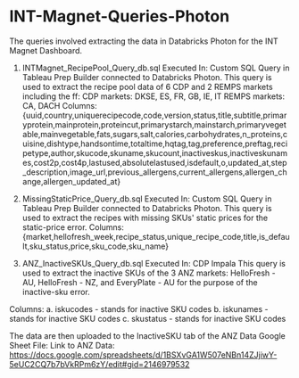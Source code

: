 # INT-Magnet-Queries-Photon
The queries involved extracting the data in Databricks Photon for the INT Magnet Dashboard. 

1. INTMagnet_RecipePool_Query_db.sql
Executed In: Custom SQL Query in Tableau Prep Builder connected to Databricks Photon.
This query is used to extract the recipe pool data of 6 CDP and 2 REMPS markets including the ff:
     CDP markets: DKSE, ES, FR, GB, IE, IT
     REMPS markets: CA, DACH
Columns: {uuid,country,uniquerecipecode,code,version,status,title,subtitle,primaryprotein,mainprotein,proteincut,primarystarch,mainstarch,primaryvegetable,mainvegetable,fats,sugars,salt,calories,carbohydrates,n_proteins,cuisine,dishtype,handsontime,totaltime,hqtag,tag,preference,preftag,recipetype,author,skucode,skuname,skucount,inactiveskus,inactiveskunames,cost2p,cost4p,lastused,absolutelastused,isdefault,o,updated_at,step_description,image_url,previous_allergens,current_allergens,allergen_change,allergen_updated_at}

2. MissingStaticPrice_Query_db.sql
Executed In: Custom SQL Query in Tableau Prep Builder connected to Databricks Photon.
This query is used to extract the recipes with missing SKUs' static prices for the static-price error.
Columns:
{market,hellofresh_week,recipe_status,unique_recipe_code,title,is_default,sku_status,price,sku_code,sku_name}

3. ANZ_InactiveSKUs_Query_db.sql
Executed In: CDP Impala
This query is used to extract the inactive SKUs of the 3 ANZ markets: HelloFresh - AU, HelloFresh - NZ, and EveryPlate - AU
for the purpose of the inactive-sku error.

Columns:
  a. iskucodes - stands for inactive SKU codes
  b. iskunames - stands for inactive SKU codes
  c. skustatus - stands for inactive SKU codes

The data are then uploaded to the InactiveSKU tab of the ANZ Data Google Sheet File:
Link to ANZ Data: https://docs.google.com/spreadsheets/d/1BSXvGA1W507eNBn14ZJjiwY-5eUC2CQ7b7bVkRPm6zY/edit#gid=2146979532
